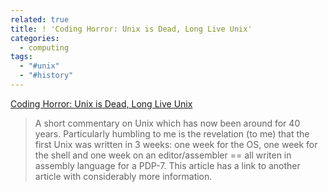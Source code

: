 ```yaml
---
related: true
title: ! 'Coding Horror: Unix is Dead, Long Live Unix'
categories:
  - computing
tags:
  - "#unix"
  - "#history"
---
```

[Coding Horror: Unix is Dead, Long Live Unix][1]

> A short commentary on Unix which has now been around for 40 years.
Particularly humbling to me is the revelation (to me) that the first Unix was
written in 3 weeks: one week for the OS, one week for the shell and one week
on an editor/assembler == all writen in assembly language for a PDP-7. This
article has a link to another article with considerably more information.

[1]: http://www.codinghorror.com/blog/archives/001273.html

